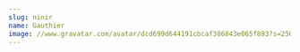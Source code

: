 ```yaml
---
slug: ninir
name: Gauthier
image: //www.gravatar.com/avatar/dcd699d644191cbcaf386843e065f893?s=250&d=mm&r=x
---
```

